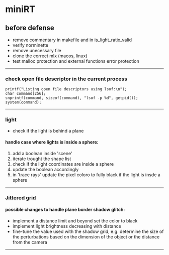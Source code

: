# miniRT

## before defense

- remove commentary in makefile and in is_light_ratio_valid
- verify norminette
- remove unecessary file
- clone the correct mlx (macos, linux)
- test malloc protection and external functions error protection
---
### check open file descriptor in the current process
	
```
printf("Listing open file descriptors using lsof:\n");
char command[256];
snprintf(command, sizeof(command), "lsof -p %d", getpid());
system(command);
```
---
### light

- check if the light is behind a plane
#### handle case where lights is inside a sphere:
1. add a boolean inside 'scene'
2. iterate trought the shape list
3. check if the light coordinates are inside a sphere
4. update the boolean accordingly
5. in 'trace rays' update the pixel coloro to fully black if the light is insde a sphere

---
### Jittered grid

#### possible changes to handle plane border shadow glitch:

- implement a distance limit and beyond set the color to black
- implement light brightness decreasing with distance
- fine-tune the value used with the shadow grid, e.g. determine the size of
  the perturbations based on the dimension of the object or the distance from the camera
---

